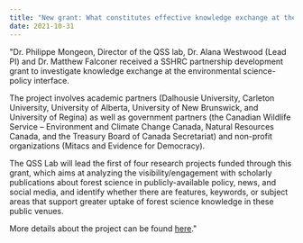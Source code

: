```yaml
---
title: "New grant: What constitutes effective knowledge exchange at the environmental science-policy interface?"
date: 2021-10-31
---
```


"Dr. Philippe Mongeon, Director of the QSS lab, Dr. Alana Westwood (Lead PI) and Dr. Matthew Falconer received a SSHRC partnership development grant to investigate 
knowledge exchange at the environmental science-policy interface. 

The project involves academic partners (Dalhousie University, Carleton University, University of Alberta, University of New Brunswick, and University of Regina) 
as well as government partners (the Canadian Wildlife Service – Environment and Climate Change Canada, Natural Resources Canada, and the Treasury Board of Canada Secretariat) 
and non-profit organizations (Mitacs and Evidence for Democracy).

The QSS Lab will lead the first of four research projects funded through this grant, which aims at analyzing the visibility/engagement with scholarly publications about forest science in publicly-available policy, news, and social media, and identify whether there are features, keywords, or subject areas that support greater uptake of forest science knowledge in these public venues. 

More details about the project can be found [here](project/forest-science/)." 

<!--more-->

